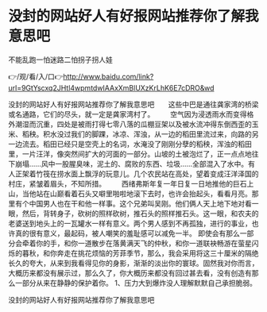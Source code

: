 # 没封的网站好人有好报网站推荐你了解我意思吧
不能乱跑一怕迷路二怕拐子拐人娃

👉/观/看/入/口👉http://www.baidu.com/link?url=9GtYscxq2JHtl4wpmtdwIAAxXmBlUXzKrLhK6E7cDRO&wd

没封的网站好人有好报网站推荐你了解我意思吧　　这些中巴是通往龚家湾的桥梁或名通路，它们的尽头，就一定是龚家湾村了。
　　空气因为浸透雨水而变得格外潮湿而沉重，四处是被雨打得七零八落的瓜棚豆架以及被水流冲得东倒西歪的玉米、稻秧。积水没过我们的脚踝，冰凉、浑浊，从一边的稻田里流过来，向路的另一边流去。稻田已经只是空壳上的名词，水淹没了刚刚分孽的稻秧，浑浊的稻田里，一片汪洋，像突然间扩大的河面的一部分。山坡的土被泡烂了，正一点点地往下崩塌……风中一股腥臭味，泥土的、腐败的东西、垃圾……全部混入了水中。有人正架着竹筏在捞水面上飘浮的玩意儿。几个农民站在高处，望着变成汪洋泽国的村庄，紧皱着眉头，不知所措。
　　西绪弗斯年复一年日复一日地推他的巨石上山，当他站在山巅看着石头又噼里啪啦地滚下去时，也许会抬起头，看看月亮。那里有个中国男人也在干和他一样事。这个兄弟叫吴刚。他们俩人天上地下地对看一眼，然后，背转身子，砍树的照样砍树，推石头的照样推石头。这一眼，和农夫的老婆送到地头上的一瓦罐水一样有意义。两个男人感到不再孤独，进行的事业，也许真的很有意义，最起码，被人嘲笑的羞耻感可以减免一半。
即使会有那么一部分会牵着你的手，和你一道散步在落黄满天飞的仲秋，和你一道联袂畅游在萤星闪烁的暮秋，和你奔走在挑花烦恼的芳菲季节，那么，我会采用将这三十厘米的隔绝长久的夸大，从来到我看得见你的身影，渐渐的淡出你的寰球。固然我对你而言，大概历来都没有展示过，那么久了，你大概历来都没有回过甚去看，没有创造有那么一部分从来在静静的保护着你。
	1、压力大到爆炸没人理解默默自己承担脆弱。

没封的网站好人有好报网站推荐你了解我意思吧
